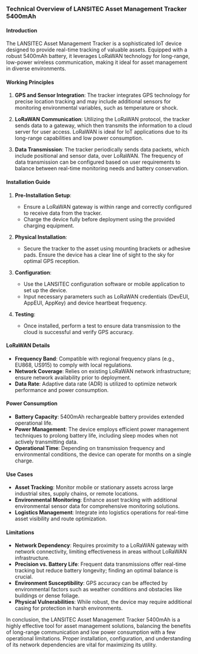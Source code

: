 ### Technical Overview of LANSITEC Asset Management Tracker 5400mAh

#### Introduction
The LANSITEC Asset Management Tracker is a sophisticated IoT device designed to provide real-time tracking of valuable assets. Equipped with a robust 5400mAh battery, it leverages LoRaWAN technology for long-range, low-power wireless communication, making it ideal for asset management in diverse environments.

#### Working Principles

1. **GPS and Sensor Integration**: The tracker integrates GPS technology for precise location tracking and may include additional sensors for monitoring environmental variables, such as temperature or shock.

2. **LoRaWAN Communication**: Utilizing the LoRaWAN protocol, the tracker sends data to a gateway, which then transmits the information to a cloud server for user access. LoRaWAN is ideal for IoT applications due to its long-range capabilities and low power consumption.

3. **Data Transmission**: The tracker periodically sends data packets, which include positional and sensor data, over LoRaWAN. The frequency of data transmission can be configured based on user requirements to balance between real-time monitoring needs and battery conservation.

#### Installation Guide

1. **Pre-Installation Setup**:
   - Ensure a LoRaWAN gateway is within range and correctly configured to receive data from the tracker.
   - Charge the device fully before deployment using the provided charging equipment.

2. **Physical Installation**:
   - Secure the tracker to the asset using mounting brackets or adhesive pads. Ensure the device has a clear line of sight to the sky for optimal GPS reception.

3. **Configuration**:
   - Use the LANSITEC configuration software or mobile application to set up the device.
   - Input necessary parameters such as LoRaWAN credentials (DevEUI, AppEUI, AppKey) and device heartbeat frequency.

4. **Testing**:
   - Once installed, perform a test to ensure data transmission to the cloud is successful and verify GPS accuracy.

#### LoRaWAN Details

- **Frequency Band**: Compatible with regional frequency plans (e.g., EU868, US915) to comply with local regulations.
- **Network Coverage**: Relies on existing LoRaWAN network infrastructure; ensure network availability prior to deployment.
- **Data Rate**: Adaptive data rate (ADR) is utilized to optimize network performance and power consumption.

#### Power Consumption

- **Battery Capacity**: 5400mAh rechargeable battery provides extended operational life.
- **Power Management**: The device employs efficient power management techniques to prolong battery life, including sleep modes when not actively transmitting data.
- **Operational Time**: Depending on transmission frequency and environmental conditions, the device can operate for months on a single charge.

#### Use Cases

- **Asset Tracking**: Monitor mobile or stationary assets across large industrial sites, supply chains, or remote locations.
- **Environmental Monitoring**: Enhance asset tracking with additional environmental sensor data for comprehensive monitoring solutions.
- **Logistics Management**: Integrate into logistics operations for real-time asset visibility and route optimization.

#### Limitations

- **Network Dependency**: Requires proximity to a LoRaWAN gateway with network connectivity, limiting effectiveness in areas without LoRaWAN infrastructure.
- **Precision vs. Battery Life**: Frequent data transmissions offer real-time tracking but reduce battery longevity; finding an optimal balance is crucial.
- **Environment Susceptibility**: GPS accuracy can be affected by environmental factors such as weather conditions and obstacles like buildings or dense foliage.
- **Physical Vulnerabilities**: While robust, the device may require additional casing for protection in harsh environments.

In conclusion, the LANSITEC Asset Management Tracker 5400mAh is a highly effective tool for asset management solutions, balancing the benefits of long-range communication and low power consumption with a few operational limitations. Proper installation, configuration, and understanding of its network dependencies are vital for maximizing its utility.
